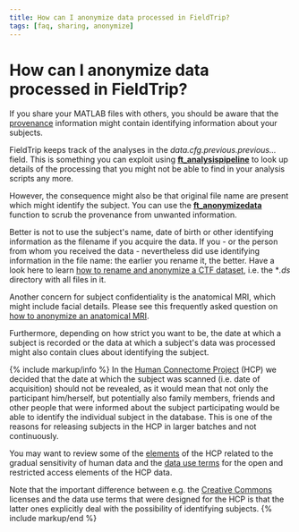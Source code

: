 ```yaml
---
title: How can I anonymize data processed in FieldTrip?
tags: [faq, sharing, anonymize]
---
```


# How can I anonymize data processed in FieldTrip?

If you share your MATLAB files with others, you should be aware that the [provenance](https://en.wikipedia.org/wiki/Provenance) information might contain identifying information about your subjects.  

FieldTrip keeps track of the analyses in the *data.cfg.previous.previous...* field. This is something you can exploit using **[ft_analysispipeline](/reference/ft_analysispipeline)** to look up details of the processing that you might not be able to find in your analysis scripts any more.

However, the consequence might also be that original file name are present which might identify the subject. You can use the **[ft_anonymizedata](/reference/ft_anonymizedata)** function to scrub the provenance from unwanted information.

Better is not to use the subject's name, date of birth or other identifying information as the filename if you acquire the data. If you - or the person from whom you received the data - nevertheless did use identifying information in the file name: the earlier you rename it, the better. Have a look here to learn [how to rename and anonymize a CTF dataset](/faq/how_can_i_anonymize_a_ctf_dataset), i.e. the **.ds* directory with all files in it.

Another concern for subject confidentiality is the anatomical MRI, which might include facial details. Please see this frequently asked question on [how to anonymize an anatomical MRI](/faq/how_can_i_anonymize_an_anatomical_mri).

Furthermore, depending on how strict you want to be, the date at which a subject is recorded or the data at which a subject's data was processed might also contain clues about identifying the subject.

{% include markup/info %}
In the [Human Connectome Project](http://www.humanconnectome.org) (HCP) we decided that the date at which the subject was scanned (i.e. date of acquisition) should not be revealed, as it would mean that not only the participant him/herself, but potentially also family members, friends and other people that were informed about the subject participating would be able to identify the individual subject in the database. This is one of the reasons for releasing subjects in the HCP in larger batches and not continuously.

You may want to review some of the [elements](http://www.humanconnectome.org/data/data-use-terms/restricted-data-reference.html) of the HCP related to the gradual sensitivity of human data and the [data use terms](http://www.humanconnectome.org/data/data-use-terms/) for the open and restricted access elements of the HCP data.

Note that the important difference between e.g. the [Creative Commons](http://creativecommons.org/licenses/) licenses and the data use terms that were designed for the HCP is that the latter ones explicitly deal with the possibility of identifying subjects.
{% include markup/end %}

